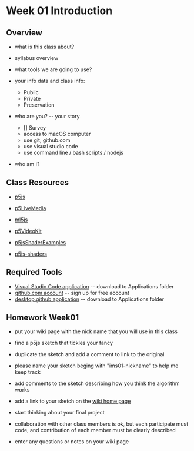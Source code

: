 # Week 01 Introduction

## Overview

- what is this class about?
- syllabus overview

- what tools we are going to use?

- your info data and class info:

  - Public
  - Private
  - Preservation

- who are you? -- your story

  - [] Survey
  - access to macOS computer
  - use git, github.com
  - use visual studio code
  - use command line / bash scripts / nodejs

- who am I?

## Class Resources

- [p5js](https://p5js.org/)
- [p5LiveMedia](https://github.com/vanevery/p5LiveMedia)
- [ml5js](https://ml5js.org/)

- [p5VideoKit](https://github.com/jht1493/p5VideoKit)

- [p5jsShaderExamples](https://github.com/aferriss/p5jsShaderExamples)
- [p5js-shaders](https://itp-xstory.github.io/p5js-shaders/#/)

## Required Tools

- [Visual Studio Code application](https://code.visualstudio.com/download)
  -- download to Applications folder
- [github.com account](https://github.com)
  -- sign up for free account
- [desktop.github application](https://desktop.github.com)
  -- download to Applications folder

## Homework Week01

- put your wiki page with the nick name that you will use in this class

- find a p5js sketch that tickles your fancy
- duplicate the sketch and add a comment to link to the original
- please name your sketch beging with "ims01-nickname" to help me keep track
- add comments to the sketch describing how you think the algorithm works

- add a link to your sketch on the [wiki home page](https://github.com/jht9629/IM-Screens/wiki#week-01-homework)

- start thinking about your final project
- collaboration with other class members is ok,
  but each participate must code,
  and contribution of each member must be clearly described
- enter any questions or notes on your wiki page
